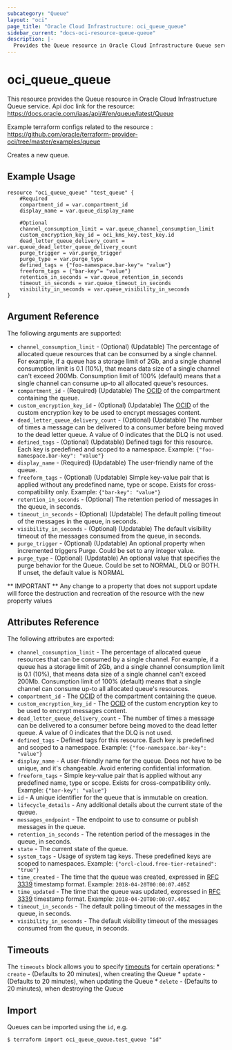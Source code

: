 ```yaml
---
subcategory: "Queue"
layout: "oci"
page_title: "Oracle Cloud Infrastructure: oci_queue_queue"
sidebar_current: "docs-oci-resource-queue-queue"
description: |-
  Provides the Queue resource in Oracle Cloud Infrastructure Queue service
---
```


# oci_queue_queue
This resource provides the Queue resource in Oracle Cloud Infrastructure Queue service.
Api doc link for the resource: https://docs.oracle.com/iaas/api/#/en/queue/latest/Queue

Example terraform configs related to the resource : https://github.com/oracle/terraform-provider-oci/tree/master/examples/queue

Creates a new queue.


## Example Usage

```hcl
resource "oci_queue_queue" "test_queue" {
	#Required
	compartment_id = var.compartment_id
	display_name = var.queue_display_name

	#Optional
	channel_consumption_limit = var.queue_channel_consumption_limit
	custom_encryption_key_id = oci_kms_key.test_key.id
	dead_letter_queue_delivery_count = var.queue_dead_letter_queue_delivery_count
	purge_trigger = var.purge_trigger
	purge_type = var.purge_type
	defined_tags = {"foo-namespace.bar-key"= "value"}
	freeform_tags = {"bar-key"= "value"}
	retention_in_seconds = var.queue_retention_in_seconds
	timeout_in_seconds = var.queue_timeout_in_seconds
	visibility_in_seconds = var.queue_visibility_in_seconds
}
```

## Argument Reference

The following arguments are supported:

* `channel_consumption_limit` - (Optional) (Updatable) The percentage of allocated queue resources that can be consumed by a single channel. For example, if a queue has a storage limit of 2Gb, and a single channel consumption limit is 0.1 (10%), that means data size of a single channel  can't exceed 200Mb. Consumption limit of 100% (default) means that a single channel can consume up-to all allocated queue's resources.
* `compartment_id` - (Required) (Updatable) The [OCID](https://docs.cloud.oracle.com/iaas/Content/General/Concepts/identifiers.htm) of the compartment containing the queue.
* `custom_encryption_key_id` - (Optional) (Updatable) The [OCID](https://docs.cloud.oracle.com/iaas/Content/General/Concepts/identifiers.htm) of the custom encryption key to be used to encrypt messages content.
* `dead_letter_queue_delivery_count` - (Optional) (Updatable) The number of times a message can be delivered to a consumer before being moved to the dead letter queue. A value of 0 indicates that the DLQ is not used.
* `defined_tags` - (Optional) (Updatable) Defined tags for this resource. Each key is predefined and scoped to a namespace. Example: `{"foo-namespace.bar-key": "value"}` 
* `display_name` - (Required) (Updatable) The user-friendly name of the queue.
* `freeform_tags` - (Optional) (Updatable) Simple key-value pair that is applied without any predefined name, type or scope. Exists for cross-compatibility only. Example: `{"bar-key": "value"}` 
* `retention_in_seconds` - (Optional) The retention period of messages in the queue, in seconds.
* `timeout_in_seconds` - (Optional) (Updatable) The default polling timeout of the messages in the queue, in seconds.
* `visibility_in_seconds` - (Optional) (Updatable) The default visibility timeout of the messages consumed from the queue, in seconds.
* `purge_trigger` - (Optional) (Updatable) An optional property when incremented triggers Purge. Could be set to any integer value.
* `purge_type` - (Optional) (Updatable) An optional value that specifies the purge behavior for the Queue. Could be set to NORMAL, DLQ or BOTH. If unset, the default value is NORMAL

** IMPORTANT **
Any change to a property that does not support update will force the destruction and recreation of the resource with the new property values

## Attributes Reference

The following attributes are exported:

* `channel_consumption_limit` - The percentage of allocated queue resources that can be consumed by a single channel. For example, if a queue has a storage limit of 2Gb, and a single channel consumption limit is 0.1 (10%), that means data size of a single channel  can't exceed 200Mb. Consumption limit of 100% (default) means that a single channel can consume up-to all allocated queue's resources.
* `compartment_id` - The [OCID](https://docs.cloud.oracle.com/iaas/Content/General/Concepts/identifiers.htm) of the compartment containing the queue.
* `custom_encryption_key_id` - The [OCID](https://docs.cloud.oracle.com/iaas/Content/General/Concepts/identifiers.htm) of the custom encryption key to be used to encrypt messages content.
* `dead_letter_queue_delivery_count` - The number of times a message can be delivered to a consumer before being moved to the dead letter queue. A value of 0 indicates that the DLQ is not used.
* `defined_tags` - Defined tags for this resource. Each key is predefined and scoped to a namespace. Example: `{"foo-namespace.bar-key": "value"}` 
* `display_name` - A user-friendly name for the queue. Does not have to be unique, and it's changeable. Avoid entering confidential information.
* `freeform_tags` - Simple key-value pair that is applied without any predefined name, type or scope. Exists for cross-compatibility only. Example: `{"bar-key": "value"}` 
* `id` - A unique identifier for the queue that is immutable on creation.
* `lifecycle_details` - Any additional details about the current state of the queue.
* `messages_endpoint` - The endpoint to use to consume or publish messages in the queue.
* `retention_in_seconds` - The retention period of the messages in the queue, in seconds.
* `state` - The current state of the queue.
* `system_tags` - Usage of system tag keys. These predefined keys are scoped to namespaces. Example: `{"orcl-cloud.free-tier-retained": "true"}` 
* `time_created` - The time that the queue was created, expressed in [RFC 3339](https://tools.ietf.org/rfc/rfc3339) timestamp format.  Example: `2018-04-20T00:00:07.405Z` 
* `time_updated` - The time that the queue was updated, expressed in [RFC 3339](https://tools.ietf.org/rfc/rfc3339) timestamp format.  Example: `2018-04-20T00:00:07.405Z` 
* `timeout_in_seconds` - The default polling timeout of the messages in the queue, in seconds.
* `visibility_in_seconds` - The default visibility timeout of the messages consumed from the queue, in seconds.

## Timeouts

The `timeouts` block allows you to specify [timeouts](https://registry.terraform.io/providers/oracle/oci/latest/docs/guides/changing_timeouts) for certain operations:
	* `create` - (Defaults to 20 minutes), when creating the Queue
	* `update` - (Defaults to 20 minutes), when updating the Queue
	* `delete` - (Defaults to 20 minutes), when destroying the Queue


## Import

Queues can be imported using the `id`, e.g.

```
$ terraform import oci_queue_queue.test_queue "id"
```

